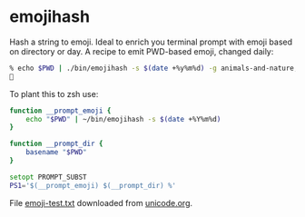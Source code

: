 # emojihash

Hash a string to emoji. Ideal to enrich you terminal prompt with emoji based on directory or day. A recipe to emit
PWD-based emoji, changed daily:

```bash
% echo $PWD | ./bin/emojihash -s $(date +%y%m%d) -g animals-and-nature,~animal-bug
🌷
```

To plant this to zsh use:

```zsh
function __prompt_emoji {
	echo "$PWD" | ~/bin/emojihash -s $(date +%Y%m%d)
}

function __prompt_dir {
	basename "$PWD"
}

setopt PROMPT_SUBST
PS1='$(__prompt_emoji) $(__prompt_dir) %'
```

File [emoji-test.txt](emoji-test.txt) downloaded from [unicode.org][ref_unicode].

[ref_unicode]:https://unicode.org/Public/emoji/15.1/emoji-test.txt

